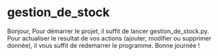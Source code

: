 # gestion_de_stock
Bonjour, 
Pour démarrer le projet, il suffit de lancer gestion_de_stock.py.
Pour actualiser le resultat de vos actions (ajouter, modifier ou supprimer donnée), il vous suffit de redemarrer le programme.
Bonne journée !
